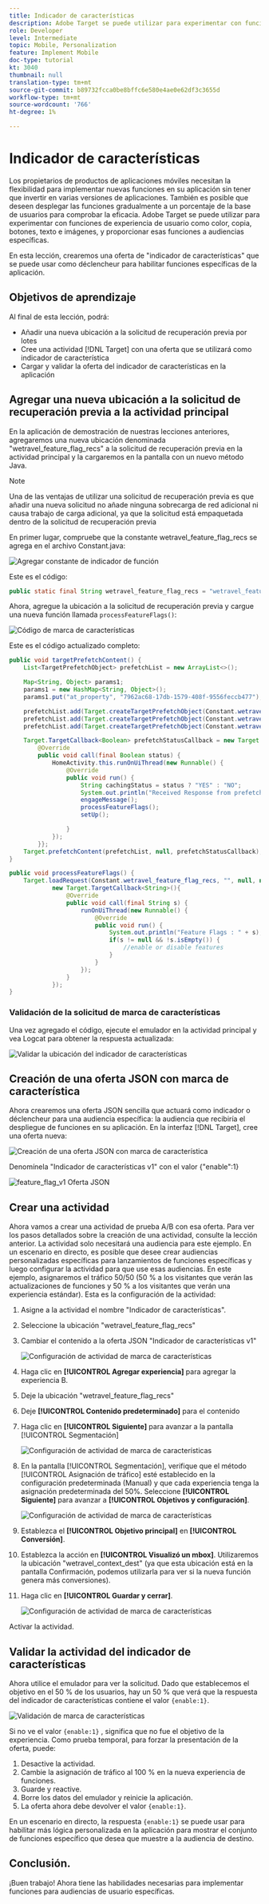 ```yaml
---
title: Indicador de características
description: Adobe Target se puede utilizar para experimentar con funciones de experiencia de usuario como color, copia, botones, texto e imágenes, y proporcionar esas funciones a audiencias específicas.
role: Developer
level: Intermediate
topic: Mobile, Personalization
feature: Implement Mobile
doc-type: tutorial
kt: 3040
thumbnail: null
translation-type: tm+mt
source-git-commit: b89732fcca0be8bffc6e580e4ae0e62df3c3655d
workflow-type: tm+mt
source-wordcount: '766'
ht-degree: 1%

---
```



# Indicador de características

Los propietarios de productos de aplicaciones móviles necesitan la flexibilidad para implementar nuevas funciones en su aplicación sin tener que invertir en varias versiones de aplicaciones. También es posible que deseen desplegar las funciones gradualmente a un porcentaje de la base de usuarios para comprobar la eficacia. Adobe Target se puede utilizar para experimentar con funciones de experiencia de usuario como color, copia, botones, texto e imágenes, y proporcionar esas funciones a audiencias específicas.

En esta lección, crearemos una oferta de &quot;indicador de características&quot; que se puede usar como déclencheur para habilitar funciones específicas de la aplicación.

## Objetivos de aprendizaje

Al final de esta lección, podrá:

* Añadir una nueva ubicación a la solicitud de recuperación previa por lotes
* Cree una actividad [!DNL Target] con una oferta que se utilizará como indicador de característica
* Cargar y validar la oferta del indicador de características en la aplicación

## Agregar una nueva ubicación a la solicitud de recuperación previa a la actividad principal

En la aplicación de demostración de nuestras lecciones anteriores, agregaremos una nueva ubicación denominada &quot;wetravel_feature_flag_recs&quot; a la solicitud de recuperación previa en la actividad principal y la cargaremos en la pantalla con un nuevo método Java.

>[!NOTE]
>
>Una de las ventajas de utilizar una solicitud de recuperación previa es que añadir una nueva solicitud no añade ninguna sobrecarga de red adicional ni causa trabajo de carga adicional, ya que la solicitud está empaquetada dentro de la solicitud de recuperación previa

En primer lugar, compruebe que la constante wetravel_feature_flag_recs se agrega en el archivo Constant.java:

![Agregar constante de indicador de función](assets/feature_flag_constant.jpg)

Este es el código:

```java
public static final String wetravel_feature_flag_recs = "wetravel_feature_flag_recs";
```

Ahora, agregue la ubicación a la solicitud de recuperación previa y cargue una nueva función llamada `processFeatureFlags()`:

![Código de marca de características](assets/feature_flag_code.jpg)

Este es el código actualizado completo:

```java
public void targetPrefetchContent() {
    List<TargetPrefetchObject> prefetchList = new ArrayList<>();

    Map<String, Object> params1;
    params1 = new HashMap<String, Object>();
    params1.put("at_property", "7962ac68-17db-1579-408f-9556feccb477");

    prefetchList.add(Target.createTargetPrefetchObject(Constant.wetravel_engage_home, params1));
    prefetchList.add(Target.createTargetPrefetchObject(Constant.wetravel_engage_search, params1));
    prefetchList.add(Target.createTargetPrefetchObject(Constant.wetravel_feature_flag_recs, params1));

    Target.TargetCallback<Boolean> prefetchStatusCallback = new Target.TargetCallback<Boolean>() {
        @Override
        public void call(final Boolean status) {
            HomeActivity.this.runOnUiThread(new Runnable() {
                @Override
                public void run() {
                    String cachingStatus = status ? "YES" : "NO";
                    System.out.println("Received Response from prefetch : " + cachingStatus);
                    engageMessage();
                    processFeatureFlags();
                    setUp();

                }
            });
        }};
    Target.prefetchContent(prefetchList, null, prefetchStatusCallback);
}

public void processFeatureFlags() {
    Target.loadRequest(Constant.wetravel_feature_flag_recs, "", null, null, null,
            new Target.TargetCallback<String>(){
                @Override
                public void call(final String s) {
                    runOnUiThread(new Runnable() {
                        @Override
                        public void run() {
                            System.out.println("Feature Flags : " + s);
                            if(s != null && !s.isEmpty()) {
                                //enable or disable features
                            }
                        }
                    });
                }
            });
}
```

### Validación de la solicitud de marca de características

Una vez agregado el código, ejecute el emulador en la actividad principal y vea Logcat para obtener la respuesta actualizada:

![Validar la ubicación del indicador de características](assets/feature_flag_code_logcat.jpg)

## Creación de una oferta JSON con marca de característica

Ahora crearemos una oferta JSON sencilla que actuará como indicador o déclencheur para una audiencia específica: la audiencia que recibiría el despliegue de funciones en su aplicación. En la interfaz [!DNL Target], cree una oferta nueva:

![Creación de una oferta JSON con marca de característica](assets/feature_flag_json_offer.jpg)

Denomínela &quot;Indicador de características v1&quot; con el valor {&quot;enable&quot;:1}

![feature_flag_v1 Oferta JSON](assets/feature_flag_json_name.jpg)

## Crear una actividad

Ahora vamos a crear una actividad de prueba A/B con esa oferta. Para ver los pasos detallados sobre la creación de una actividad, consulte la lección anterior. La actividad solo necesitará una audiencia para este ejemplo. En un escenario en directo, es posible que desee crear audiencias personalizadas específicas para lanzamientos de funciones específicas y luego configurar la actividad para que use esas audiencias. En este ejemplo, asignaremos el tráfico 50/50 (50 % a los visitantes que verán las actualizaciones de funciones y 50 % a los visitantes que verán una experiencia estándar). Esta es la configuración de la actividad:

1. Asigne a la actividad el nombre &quot;Indicador de características&quot;.
1. Seleccione la ubicación &quot;wetravel_feature_flag_recs&quot;
1. Cambiar el contenido a la oferta JSON &quot;Indicador de características v1&quot;

   ![Configuración de actividad de marca de características](assets/feature_flag_activity.jpg)

1. Haga clic en **[!UICONTROL Agregar experiencia]** para agregar la experiencia B.
1. Deje la ubicación &quot;wetravel_feature_flag_recs&quot;
1. Deje **[!UICONTROL Contenido predeterminado]** para el contenido
1. Haga clic en **[!UICONTROL Siguiente]** para avanzar a la pantalla [!UICONTROL Segmentación]

   ![Configuración de actividad de marca de características](assets/feature_flag_activity_2.jpg)

1. En la pantalla [!UICONTROL Segmentación], verifique que el método [!UICONTROL Asignación de tráfico] esté establecido en la configuración predeterminada (Manual) y que cada experiencia tenga la asignación predeterminada del 50%. Seleccione **[!UICONTROL Siguiente]** para avanzar a **[!UICONTROL Objetivos y configuración]**.

   ![Configuración de actividad de marca de características](assets/feature_flag_activity_3.jpg)

1. Establezca el **[!UICONTROL Objetivo principal]** en **[!UICONTROL Conversión]**.
1. Establezca la acción en **[!UICONTROL Visualizó un mbox]**. Utilizaremos la ubicación &quot;wetravel_context_dest&quot; (ya que esta ubicación está en la pantalla Confirmación, podemos utilizarla para ver si la nueva función genera más conversiones).
1. Haga clic en **[!UICONTROL Guardar y cerrar]**.

   ![Configuración de actividad de marca de características](assets/feature_flag_activity_4.jpg)

Activar la actividad.

## Validar la actividad del indicador de características

Ahora utilice el emulador para ver la solicitud. Dado que establecemos el objetivo en el 50 % de los usuarios, hay un 50 % que verá que la respuesta del indicador de características contiene el valor `{enable:1}`.

![Validación de marca de características](assets/feature_flag_validation.jpg)

Si no ve el valor `{enable:1}` , significa que no fue el objetivo de la experiencia. Como prueba temporal, para forzar la presentación de la oferta, puede:

1. Desactive la actividad.
1. Cambie la asignación de tráfico al 100 % en la nueva experiencia de funciones.
1. Guarde y reactive.
1. Borre los datos del emulador y reinicie la aplicación.
1. La oferta ahora debe devolver el valor `{enable:1}`.

En un escenario en directo, la respuesta `{enable:1}` se puede usar para habilitar más lógica personalizada en la aplicación para mostrar el conjunto de funciones específico que desea que muestre a la audiencia de destino.

## Conclusión. 

¡Buen trabajo! Ahora tiene las habilidades necesarias para implementar funciones para audiencias de usuario específicas.

